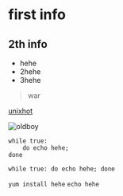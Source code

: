 # first info
## 2th info

* hehe
* 2hehe
* 3hehe

> war

[unixhot](http://www.unixhot.com)

![oldboy](https://www.baidu.com/img/bd_logo1.png)

	while true:
		do echo hehe;
	done
`while true:
   do echo hehe;
done`

`yum install hehe` `echo hehe`

